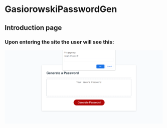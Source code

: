# GasiorowskiPasswordGen
## Introduction page
### Upon entering the site the user will see this:







![](./Assets/rmeimg/PassGenP1.png) 
